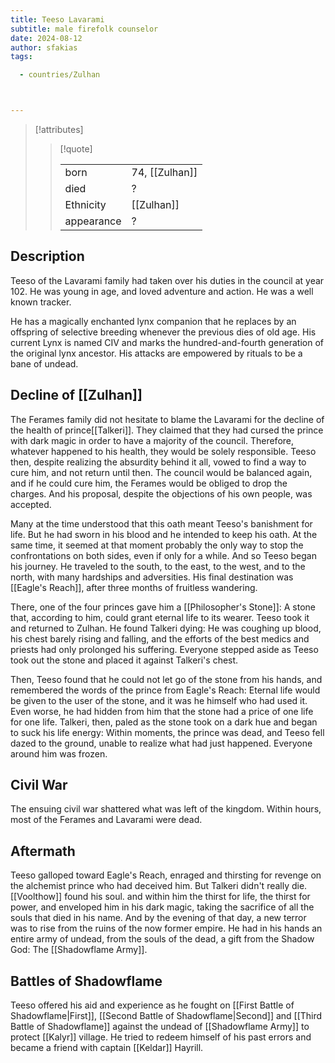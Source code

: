 ```yaml
---
title: Teeso Lavarami
subtitle: male firefolk counselor
date: 2024-08-12
author: sfakias
tags:

  - countries/Zulhan



---
```

> [!attributes]
> 
> > [!quote]
> >
> > | | |
> > | --- | --- |
> > | born | 74, [[Zulhan]] |
> > | died | ? |
> > | Ethnicity | [[Zulhan]] |
> > | appearance | ? |

## Description

Teeso of the Lavarami family had taken over his duties in the council at year 102. He was young in age, and loved adventure and action. He was a well known tracker.

He has a magically enchanted lynx companion that he replaces by an offspring of selective breeding whenever the previous dies of old age. His current Lynx is named CIV and marks the hundred-and-fourth generation of the original lynx ancestor. His attacks are empowered by rituals to be a bane of undead.

## Decline of [[Zulhan]]

The Ferames family did not hesitate to blame the Lavarami for the decline of the health of prince[[Talkeri]]. They claimed that they had cursed the prince with dark magic in order to have a majority of the council. Therefore, whatever happened to his health, they would be solely responsible. Teeso then, despite realizing the absurdity behind it all, vowed to find a way to cure him, and not return until then. The council would be balanced again, and if he could cure him, the Ferames would be obliged to drop the charges. And his proposal, despite the objections of his own people, was accepted.

Many at the time understood that this oath meant Teeso's banishment for life. But he had sworn in his blood and he intended to keep his oath. At the same time, it seemed at that moment probably the only way to stop the confrontations on both sides, even if only for a while. And so Teeso began his journey. He traveled to the south, to the east, to the west, and to the north, with many hardships and adversities. His final destination was [[Eagle's Reach]], after three months of fruitless wandering.

There, one of the four princes gave him a [[Philosopher's Stone]]: A stone that, according to him, could grant eternal life to its wearer. Teeso took it and returned to Zulhan. He found Talkeri dying: He was coughing up blood, his chest barely rising and falling, and the efforts of the best medics and priests had only prolonged his suffering. Everyone stepped aside as Teeso took out the stone and placed it against Talkeri's chest.

Then, Teeso found that he could not let go of the stone from his hands, and remembered the words of the prince from Eagle's Reach: Eternal life would be given to the user of the stone, and it was he himself who had used it. Even worse, he had hidden from him that the stone had a price of one life for one life. Talkeri, then, paled as the stone took on a dark hue and began to suck his life energy: Within moments, the prince was dead, and Teeso fell dazed to the ground, unable to realize what had just happened. Everyone around him was frozen.

## Civil War

The ensuing civil war shattered what was left of the kingdom. Within hours, most of the Ferames and Lavarami were dead.

## Aftermath

Teeso galloped toward Eagle's Reach, enraged and thirsting for revenge on the alchemist prince who had deceived him. But Talkeri didn't really die.[[Voolthow]] found his soul. and within him the thirst for life, the thirst for power, and enveloped him in his dark magic, taking the sacrifice of all the souls that died in his name. And by the evening of that day, a new terror was to rise from the ruins of the now former empire. He had in his hands an entire army of undead, from the souls of the dead, a gift from the Shadow God: The [[Shadowflame Army]].

## Battles of Shadowflame

Teeso offered his aid and experience as he fought on [[First Battle of Shadowflame|First]], [[Second Battle of Shadowflame|Second]] and [[Third Battle of Shadowflame]] against the undead of [[Shadowflame Army]] to protect [[Kalyr]] village. He tried to redeem himself of his past errors and became a friend with captain [[Keldar]] Hayrill.


